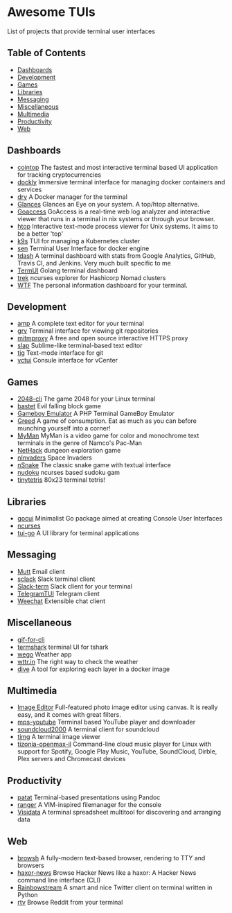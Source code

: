 # Awesome TUIs

List of projects that provide terminal user interfaces

## Table of Contents

- [Dashboards](#dashboards)
- [Development](#development)
- [Games](#games)
- [Libraries](#libraries)
- [Messaging](#messaging)
- [Miscellaneous](#miscellaneous)
- [Multimedia](#multimedia)
- [Productivity](#productivity)
- [Web](#web)

## <a name="dashboards"></a>Dashboards

- [cointop](https://github.com/miguelmota/cointop) The fastest and most interactive terminal based UI application for tracking cryptocurrencies
- [dockly](https://github.com/lirantal/dockly) Immersive terminal interface for managing docker containers and services
- [dry](https://github.com/moncho/dry) A Docker manager for the terminal
- [Glances](https://github.com/nicolargo/glances) Glances an Eye on your system. A top/htop alternative.
- [Goaccess](https://github.com/allinurl/goaccess) GoAccess is a real-time web log analyzer and interactive viewer that runs in a terminal in nix systems or through your browser.
- [htop](https://github.com/hishamhm/htop) Interactive text-mode process viewer for Unix systems. It aims to be a better 'top'
- [k9s](https://github.com/derailed/k9s) TUI for managing a Kubernetes cluster
- [sen](https://github.com/TomasTomecek/sen) Terminal User Interface for docker engine
- [tdash](https://github.com/jessfraz/tdash) A terminal dashboard with stats from Google Analytics, GitHub, Travis CI, and Jenkins. Very much built specific to me
- [TermUI](https://github.com/gizak/termui) Golang terminal dashboard
- [trek](https://github.com/franckverrot/trek) ncurses explorer for Hashicorp Nomad clusters
- [WTF](https://github.com/senorprogrammer/wtf) The personal information dashboard for your terminal.

## <a name="development"></a>Development

- [amp](https://github.com/jmacdonald/amp) A complete text editor for your terminal
- [grv](https://github.com/rgburke/grv) Terminal interface for viewing git repositories
- [mitmproxy](https://www.mitmproxy.org) A free and open source interactive HTTPS proxy
- [slap](https://github.com/slap-editor/slap) Sublime-like terminal-based text editor
- [tig](https://github.com/jonas/tig) Text-mode interface for git
- [vctui](https://github.com/thebsdbox/vctui) Consule interface for vCenter

## <a name="games"></a>Games

- [2048-cli](https://github.com/tiehuis/2048-cli) The game 2048 for your Linux terminal
- [bastet](https://github.com/fph/bastet) Evil falling block game
- [Gameboy Emulator](https://github.com/gabrielrcouto/php-terminal-gameboy-emulator) A PHP Terminal GameBoy Emulator
- [Greed](https://gitlab.com/esr/greed) A game of consumption. Eat as much as you can before munching yourself into a corner!
- [MyMan](https://sourceforge.net/projects/myman/) MyMan is a video game for color and monochrome text terminals in the genre of Namco's Pac-Man
- [NetHack](https://github.com/NetHack/NetHack) dungeon exploration game
- [nInvaders](http://ninvaders.sourceforge.net/) Space Invaders
- [nSnake](https://github.com/alexdantas/nSnake) The classic snake game with textual interface
- [nudoku](https://github.com/jubalh/nudoku) ncurses based sudoku gam
- [tinytetris](https://github.com/taylorconor/tinytetris) 80x23 terminal tetris!

## <a name="libraries"></a>Libraries

- [gocui](https://github.com/jroimartin/gocui) Minimalist Go package aimed at creating Console User Interfaces
- [ncurses](https://www.gnu.org/software/ncurses/) 
- [tui-go](https://github.com/marcusolsson/tui-go) A UI library for terminal applications

## <a name="messaging"></a>Messaging

- [Mutt](https://gitlab.com/muttmua/mutt) Email client
- [sclack](https://github.com/haskellcamargo/sclack) Slack terminal client
- [Slack-term](https://github.com/erroneousboat/slack-term) Slack client for your terminal
- [TelegramTUI](https://github.com/bad-day/TelegramTUI) Telegram client
- [Weechat](https://weechat.org/) Extensible chat client

## <a name="miscellaneous"></a>Miscellaneous

- [gif-for-cli](https://github.com/google/gif-for-cli)
- [termshark](https://github.com/gcla/termshark) terminal UI for tshark
- [wego](https://github.com/schachmat/wego) Weather app
- [wttr.in](https://github.com/chubin/wttr.in) The right way to check the weather
- [dive](https://github.com/wagoodman/dive) A tool for exploring each layer in a docker image

## <a name="multimedia"></a>Multimedia

- [Image Editor](https://github.com/nhnent/tui.image-editor) Full-featured photo image editor using canvas. It is really easy, and it comes with great filters.
- [mps-youtube](https://github.com/mps-youtube/mps-youtube) Terminal based YouTube player and downloader
- [soundcloud2000](https://github.com/grobie/soundcloud2000) A terminal client for soundcloud
- [timg](https://github.com/hzeller/timg) A terminal image viewer
- [tizonia-openmax-il](https://github.com/tizonia/tizonia-openmax-il) Command-line cloud music player for Linux with support for Spotify, Google Play Music, YouTube, SoundCloud, Dirble, Plex servers and Chromecast devices

## <a name="productivity"></a>Productivity

- [patat](https://github.com/jaspervdj/patat) Terminal-based presentations using Pandoc
- [ranger](https://github.com/ranger/ranger) A VIM-inspired filemanager for the console
- [Visidata](https://github.com/saulpw/visidata) A terminal spreadsheet multitool for discovering and arranging data

## <a name="web"></a>Web

- [browsh](https://github.com/browsh-org/browsh) A fully-modern text-based browser, rendering to TTY and browsers
- [haxor-news](https://github.com/donnemartin/haxor-news) Browse Hacker News like a haxor: A Hacker News command line interface (CLI)
- [Rainbowstream](https://github.com/orakaro/rainbowstream) A smart and nice Twitter client on terminal written in Python
- [rtv](https://github.com/michael-lazar/rtv) Browse Reddit from your terminal
